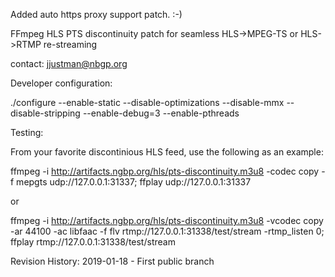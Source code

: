 Added auto https proxy support patch. :-)

FFmpeg HLS PTS discontinuity patch for seamless HLS->MPEG-TS or HLS->RTMP re-streaming

contact: jjustman@nbgp.org

Developer configuration:

./configure --enable-static --disable-optimizations --disable-mmx --disable-stripping --enable-debug=3 --enable-pthreads

Testing:

From your favorite discontinious HLS feed, use the following as an example:

ffmpeg -i http://artifacts.ngbp.org/hls/pts-discontinuity.m3u8 -codec copy -f mepgts udp://127.0.0.1:31337; 
ffplay udp://127.0.0.1:31337

or

ffmpeg -i http://artifacts.ngbp.org/hls/pts-discontinuity.m3u8 -vcodec copy -ar 44100 -ac libfaac -f flv rtmp://127.0.0.1:31338/test/stream -rtmp_listen 0;
ffplay rtmp://127.0.0.1:31338/test/stream

Revision History:
2019-01-18 - First public branch




